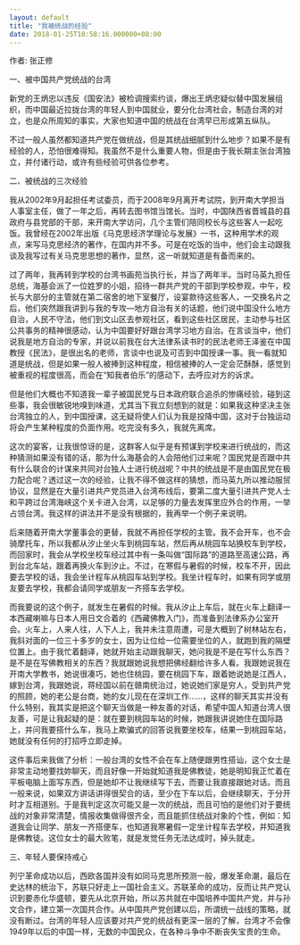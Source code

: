 ```yaml
---
layout: default
title: "我被统战的经验"
date: 2018-01-25T10:58:16.000000+08:00
---
```


作者: 张正修

一、被中国共产党统战的台湾

新党的王炳忠以违反《国安法》被检调搜索约谈，爆出王炳忠疑似替中国发展组织，而中国最近拉拢台湾的年轻人到中国就业，要分化台湾社会，制造台湾的对立，也是众所周知的事实，大家也知道中国的统战在台湾早已形成第五纵队。

不过一般人虽然都知道共产党在做统战，但是其统战细腻到什么地步？如果不是有经验的人，恐怕很难得知。我虽然不是什么重要人物，但是由于我长期主张台湾独立，并付诸行动，或许有些经验可供各位参考。

二、被统战的三次经验

我从2002年9月起担任考试委员，而于2008年9月离开考试院，到开南大学担当人事室主任，做了一年之后，再转去图书馆当馆长。当时，中国陕西省晋城县的县政府与县党部的干部，来开南大学访问，几个主管们陪同校长与这些客人一起吃饭。我曾经在2002年出版《马克思经济学理论与发展》一书，这种用学术的观点，来写马克思经济的著作，在国内并不多。可是在吃饭的当中，他们会主动跟我谈及我写过有关马克思思想的著作，显然，这一听就知道是有备而来的。

过了两年，我再转到学校的台湾书画苑当执行长，并当了两年半。当时马英九担任总统，海基会派了一位姓罗的小姐，招待一群共产党的干部到学校参观，中午，校长与大部分的主管就在第二宿舍的地下室餐厅，设宴款待这些客人，一交换名片之后，他们突然跟我讲到与我的专攻—地方自治有关的话题，他们说中国没什么地方自治，人民不守法，他们到文山区去参观社区，看到这些社区居民，主动参与社区公共事务的精神很感动，认为中国要好好跟台湾学习地方自治。在言谈当中，他们说我是地方自治的专家，并说以前我在台大法律系读书时的民法老师王泽鉴在中国教授《民法》，是很出名的老师，言谈中也说及可否到中国授课一事。我一看就知道是统战，但是如果一般人被捧到这种程度，相信被捧的人一定会茫酥酥，感觉到被重视的程度很高，而会在“知我者伯乐”的感动下，去呼应对方的诉求。

但是他们大概也不知道我一辈子被国民党与日本政府联合追杀的惨痛经验，碰到这些事，我会很敏锐地嗅到味道，尤其当下我立刻想到的就是：如果我这种坚决主张台湾独立的人，到中国授课，这无疑将使人们认为我是投降中国，这对于台独运动将会产生某种程度的负面作用。吃完没有多久，我就先离席。

这次的宴客，让我很惊讶的是，这群客人似乎是有预谋到学校来进行统战的，而这种猜测如果没有错的话，那为什么海基会的人会陪他们过来呢？国民党是否跟中共有什么联合的计谋来共同对台独人士进行统战呢？中共的统战是不是由国民党在极力配合呢？透过这一次的经验，让我不得不做这样的猜想，而马英九所以推动服贸协议，显然是在大量引进共产党员进入台湾布线后，要第二度大量引进共产党人士和平跨过台湾海峡这个关卡进入台湾，以足够的力量去发挥里应外合的作用，一举占领台湾。我这样的讲法并不是没有根据的，我再举一个例子来说明。

后来随着开南大学董事会的更替，我就不再担任学校的主管。我不会开车，也不会骑摩托车，所以我都从汐止坐火车到桃园车站，然后再从桃园车站换校车到学校，而回家时，我会从学校坐校车经过其中有一条叫做“国际路”的道路至高速公路，再到台北车站，跟着再换火车到汐止。不过，在寒假与暑假的时候，校车不开，因此要去学校的话，我会坐计程车从桃园车站到学校。我坐计程车时，如果有同学或朋友要去学校，我都会请同学或朋友一齐搭车去学校。

而我要说的这个例子，就发生在暑假的时候。我从汐止上车后，就在火车上翻译一本西藏喇嘛与日本人用日文合着的《西藏佛教入门》，而准备到法律系办公室开会。火车上，人来人往，人下人上，我并未注意周遭，可是大概到了树林站左右，我斜对面的一位三十多岁的女士，因为让位给一位需要坐位的人，就跑到我的隔壁位置上。由于我忙着翻译，她就开始主动跟我聊天，她问我是不是在写什么东西？是不是在写佛教相关的东西？我就跟她说我想把佛经翻给许多人看。我跟她说我在开南大学教书，她说很凑巧，她也住桃园，要在桃园下车，跟着她说她是江西人，嫁到台湾，我跟她说，蒋经国以前在赣南统治过，她说她们家是穷人，受到共产党的照顾，她的老公是台商，她的女儿现在在深圳工作……，这样的聊天其实并没有什么特别，我其实是把这个聊天当做是一种友善的对话，希望中国人知道台湾人很友善，可是让我起疑的是：就在要到桃园车站的时候，她跟我讲说她住在国际路上，并问我要搭什么车，我马上欺骗式的回答说我要坐校车，结果一到桃园车站，她就没有任何的打招呼立即走掉。

这件事后来我做了分析：一般台湾的女性不会在车上随便跟男性搭讪，这个女士是非常主动地要找妳聊天，而且好像一开始就知道我是佛教徒，她是明知我正忙着在平板电脑上面写东西，但是她却不让我继续写下去，而要让我直接跟她对话。而且一般来说，如果双方讲话讲得很契合的话，至少在下车以后，会继续聊天，于分开时才互相道别。于是我判定这次可能又是一次的统战，而且可怕的是他们对于要统战的对象非常清楚，情报收集做得很齐全，而且能抓住统战对象的个性，例如：知道我会让同学、朋友一齐搭便车，也知道我寒暑假一定坐计程车去学校，并知道我是佛教徒。这位女士的最大败笔，就是发觉任务无法达成时，掉头就走。

三、年轻人要保持戒心

列宁革命成功以后，西欧各国并没有如同马克思所预测一般，爆发革命潮，最后在史达林的统治下，苏联只好走上一国社会主义。苏联革命的成功，反而让共产党认识到要赤化华盛顿，要先从北京开始，所以苏共就在中国培养中国共产党，并与孙文合作，建立第一次国共合作。从中国共产党创建以后，所谓统一战线的策略，就没有断过。台湾的年轻人应该要对共产党的统战有更深一层的了解，台湾才不会像1949年以后的中国一样，无数的中国民众，在各种斗争中不断丧失宝贵的生命。

